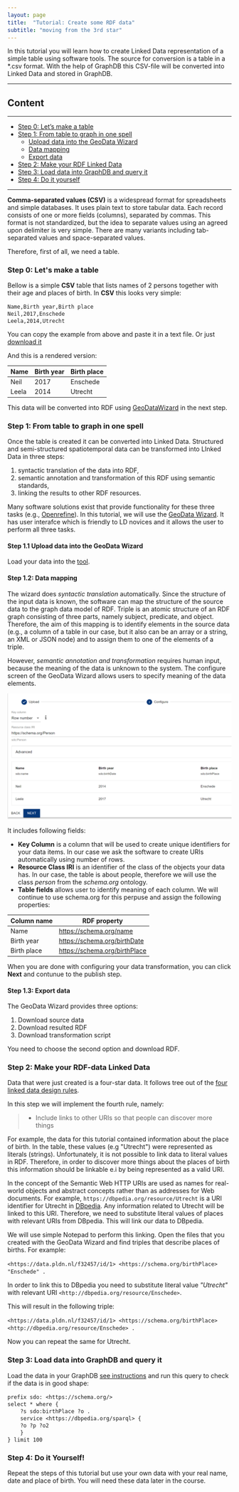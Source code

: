 ```yaml
---
layout: page
title:  "Tutorial: Create some RDF data"
subtitle: "moving from the 3rd star"
---
```


In this tutorial you will learn how to create Linked Data representation of a 
simple table using software tools.
The source for conversion is a table in a *.csv format. With the help of GraphDB this CSV-file 
will be converted into Linked Data and stored in GraphDB.

--------------

## Content
---

- [Step 0: Let’s make a table](#step0)
- [Step 1: From table to graph in one spell](#step1)
  - [Upload data into the GeoData Wizard](#step1.1)
  - [Data mapping](#step1.2)
  - [Export data](#step1.3)
- [Step 2: Make your RDF Linked Data](#step2)
- [Step 3: Load data into GraphDB and query it](#step3)
- [Step 4: Do it yourself](#step4)

---------------

**Comma-separated values (CSV)** is a widespread format for spreadsheets and simple databases.
It uses plain text to store tabular data. Each record consists of one or more fields (columns),
separated by commas. This format is not standardized, but the idea to separate values using an agreed
upon delimiter is very simple. There are many variants including tab-separated values and
space-separated values.

Therefore, first of all, we need a table.

### Step 0: Let's make a table <a name="step0"></a>

Bellow is a simple **CSV** table that lists names of 2 persons together with their age and places of birth.
In **CSV** this looks very simple:

``` csv
Name,Birth year,Birth place
Neil,2017,Enschede
Leela,2014,Utrecht
```

You can copy the example from above and paste it in a text file. 
Or just [download it](https://1drv.ms/u/s!Ah2_2X7uyAX5iNhG5jxgU27tPh19Bw)

And this is a rendered version:

| Name | Birth year | Birth place |
| ---- |------------|---------------------------|
| Neil | 2017       | Enschede                  |
| Leela | 2014       | Utrecht                   |

This data will be converted into RDF using [GeoDataWizard](https://labs.kadaster.nl/demonstrators/geodatawizard/#1) in the next step.
 
### Step 1: From table to graph in one spell <a name="step1"></a>

Once the table is created it can be converted into Linked Data.
Structured and semi-structured spatiotemporal
data can be transformed into LInked Data in three steps:
1. syntactic translation of the data into RDF,
2. semantic annotation and transformation of this RDF using semantic standards, 
3. linking the results to other RDF resources.

Many software solutions exist that provide functionality for these three tasks (e.g., [Openrefine](https://openrefine.org/)). 
In this tutorial, we will use the [GeoData Wizard](https://labs.kadaster.nl/demonstrators/geodatawizard/#1).
It has user interafce which is friendly to LD novices and it allows the user to perform all three tasks. 

#### Step 1.1 Upload data into the GeoData Wizard <a name="step1.1"></a>

Load your data into the [tool](https://labs.kadaster.nl/demonstrators/geodatawizard/#1). 

#### Step 1.2: Data mapping  <a name="step3"></a> 

The wizard does _syntactic translation_ automatically.
Since the structure of the input data is known, the software can map the structure of the source data to the graph data model of RDF.
Triple is an atomic structure of an RDF graph consisting of three parts, namely subject, predicate, and object. 
Therefore, the aim of this mapping is to identify elements in the source data 
(e.g., a column of a table in our case, but it also can be an array or a string, an XML or JSON node)
and to assign them to one of the elements of a triple. 

However, _semantic annotation and transformation_ requires human input, 
because the meaning of the data is unknown to the system. 
The configure screen of the GeoData Wizard allows users to specify meaning of the data elements. 

<img src="gdw_mapping.png" alt="GDW mapping">

It includes following fields: 

- **Key Column** is a column that will be used to create unique identifiers for your data items. In our case we ask the software to create URIs automatically using number of rows. 
- **Resource Class IRI** is an identifier of the class of the objects your data has. In our case, the table is about people, therefore we will use the class _person_ from the _schema.org_ ontology. 
- **Table fields** allows user to identify meaning of each column. We will continue to use schema.org for this perpuse and assign the following properties: 

| Column name | RDF property                  |
|-------------|-------------------------------|
| Name        | https://schema.org/name       |
| Birth year  | https://schema.org/birthDate  |
| Birth place | https://schema.org/birthPlace |

When you are done with configuring your data transformation, you can click **Next** and contunue to the publish step. 

#### Step 1.3: Export data  <a name="step3"></a>

The GeoData Wizard provides three options:
1. Download source data
2. Download resulted RDF
3. Download transformation script

You need to choose the second option and download RDF. 

### Step 2: Make your RDF-data Linked Data <a name="step4"></a>

Data that were just created is a four-star data. 
It follows tree out of the [four linked data design rules](https://www.w3.org/DesignIssues/LinkedData.html).

In this step we will implement the fourth rule, namely:

> - Include links to other URIs so that people can discover more things

For example, the data for this tutorial contained information about the place of birth. 
In the table, these values (e.g "Utrecht") were represented as literals (strings). Unfortunately, 
it is not possible to link data to literal values in RDF. 
Therefore, in order to discover more things about
 the places of birth this information should be linkable e.i by being represented as a valid URI.
 
 In the concept of the Semantic Web HTTP URIs are used as names for real-world objects and abstract concepts
 rather than as addresses for Web documents. 
 For example, `https://dbpedia.org/resource/Utrecht` is a URI identifier for Utrecht 
 in [DBpedia](https://dbpedia.org/). 
 Any information related to Utrecht will be linked to this URI. 
 Therefore, we need to substitute literal values of places with relevant URIs from DBpedia. 
 This will link our data to DBpedia. 
 
We will use simple Notepad to perform this linking. 
Open the files that you created with the GeoData Wizard and find triples that describe places of births. For example: 

``<https://data.pldn.nl/f32457/id/1> <https://schema.org/birthPlace> "Enschede" .``

In order to link this to DBpedia you need to substitute literal value _"Utrecht"_ with relevant URI ``<http://dbpedia.org/resource/Enschede>``.

This will result in the following triple:

``<https://data.pldn.nl/f32457/id/1> <https://schema.org/birthPlace> <http://dbpedia.org/resource/Enschede> .``

Now you can repeat the same for Utrecht.

### Step 3: Load data into GraphDB and query it <a name="step3"></a>

Load the data in your GraphDB [see instructions](https://graphdb.ontotext.com/documentation/10.2/getting-started.html#load-your-data) and run this query to check if the data is in good shape:

```` sparql
prefix sdo: <https://schema.org/>
select * where { 
	?s sdo:birthPlace ?o .
    service <https://dbpedia.org/sparql> {
    ?o ?p ?o2
    }
} limit 100 
````

### Step 4: Do it Yourself! <a name="step4"></a>

Repeat the steps of this tutorial but use your own data with your real name, date and place of birth. 
You will need these data later in the course. 